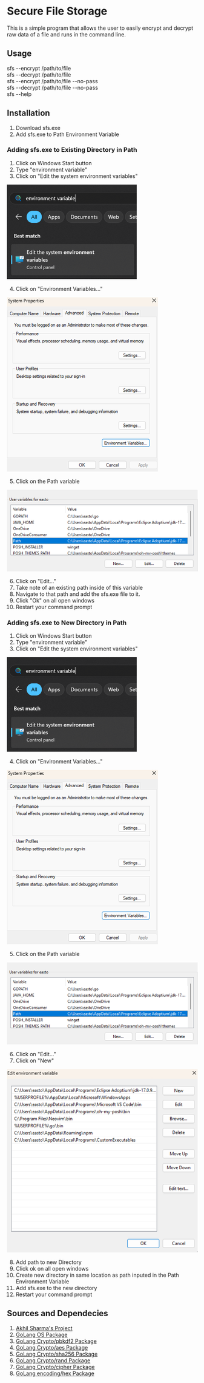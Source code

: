# Secure File Storage

This is a simple program that allows the user to easily encrypt and decrypt raw data of a file and runs in the command line.

## Usage

sfs --encrypt /path/to/file  
sfs --decrypt /path/to/file  
sfs --encrypt /path/to/file --no-pass  
sfs --decrypt /path/to/file --no-pass  
sfs --help 

## Installation

1. Download sfs.exe
2. Add sfs.exe to Path Environment Variable

### Adding sfs.exe to Existing Directory in Path
1. Click on Windows Start button
2. Type "environment variable"
3. Click on "Edit the system environment variables"

![](./images/env-variable.png.png)

4. Click on "Environment Variables..."

![](./images/env-variable-2.png.png)

5. Click on the Path variable 

![](./images/path-var.png.png)

6. Click on "Edit..."
6. Take note of an existing path inside of this variable
7. Navigate to that path and add the sfs.exe file to it. 
8. Click "Ok" on all open windows
9. Restart your command prompt

### Adding sfs.exe to New Directory in Path
1. Click on Windows Start button
2. Type "environment variable"
3. Click on "Edit the system environment variables"

![](./images/env-variable.png.png)

4. Click on "Environment Variables..."

![](./images/env-variable-2.png.png)

5. Click on the Path variable 

![](./images/path-var.png.png)

6. Click on "Edit..."
7. Click on "New"

![](./images/path-var-2.png.png)

8. Add path to new Directory
9. Click ok on all open windows
10. Create new directory in same location as path inputed in the Path Environment Variable
11. Add sfs.exe to the new directory
12. Restart your command prompt 

## Sources and Dependecies
1. [Akhil Sharma's Project](https://github.com/AkhilSharma90/go-file-encrypt)
2. [GoLang OS Package](https://pkg.go.dev/os@go1.22.4#pkg-overview)
3. [GoLang Crypto/pbkdf2 Package](https://pkg.go.dev/golang.org/x/crypto/pbkdf2#pkg-functions)
4. [GoLang Crypto/aes Package](https://pkg.go.dev/crypto/aes@go1.22.4)
5. [GoLang Crypto/sha256 Package](https://pkg.go.dev/crypto/sha256@go1.22.4)
6. [GoLang Crypto/rand Package](https://pkg.go.dev/crypto/aes@go1.22.4)
7. [GoLang Crypto/cipher Package](https://pkg.go.dev/crypto/cipher@go1.22.4)
8. [GoLang encoding/hex Package](https://pkg.go.dev/encoding/hex@go1.22.4)